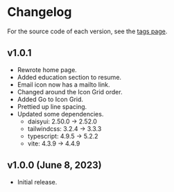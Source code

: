 # Changelog

For the source code of each version, see the [tags page](https://github.com/njshockey/njshockey-resume/tags).

## v1.0.1

- Rewrote home page.
- Added education section to resume.
- Email icon now has a mailto link.
- Changed around the Icon Grid order.
- Added Go to Icon Grid.
- Prettied up line spacing.
- Updated some dependencies.
  - daisyui: 2.50.0 -> 2.52.0
  - tailwindcss: 3.2.4 -> 3.3.3
  - typescript: 4.9.5 -> 5.2.2
  - vite: 4.3.9 -> 4.4.9

## v1.0.0 (June 8, 2023)

- Initial release.
